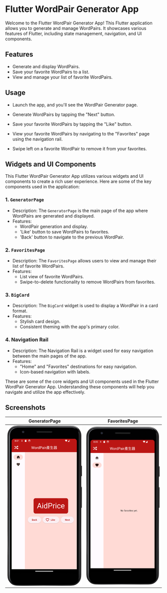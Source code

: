 # Flutter WordPair Generator App

Welcome to the Flutter WordPair Generator App! This Flutter application allows you to generate and manage WordPairs. It showcases various features of Flutter, including state management, navigation, and UI components.

## Features

- Generate and display WordPairs.
- Save your favorite WordPairs to a list.
- View and manage your list of favorite WordPairs.

## Usage

- Launch the app, and you'll see the WordPair Generator page.

- Generate WordPairs by tapping the "Next" button.

- Save your favorite WordPairs by tapping the "Like" button.

- View your favorite WordPairs by navigating to the "Favorites" page using the navigation rail.

- Swipe left on a favorite WordPair to remove it from your favorites.

## Widgets and UI Components

This Flutter WordPair Generator App utilizes various widgets and UI components to create a rich user experience. Here are some of the key components used in the application:

### 1. `GeneratorPage`

- Description: The `GeneratorPage` is the main page of the app where WordPairs are generated and displayed.
- Features:
  - WordPair generation and display.
  - 'Like' button to save WordPairs to favorites.
  - 'Back' button to navigate to the previous WordPair.

### 2. `FavoritesPage`

- Description: The `FavoritesPage` allows users to view and manage their list of favorite WordPairs.
- Features:
  - List view of favorite WordPairs.
  - Swipe-to-delete functionality to remove WordPairs from favorites.

### 3. `BigCard`

- Description: The `BigCard` widget is used to display a WordPair in a card format.
- Features:
  - Stylish card design.
  - Consistent theming with the app's primary color.

### 4. Navigation Rail

- Description: The Navigation Rail is a widget used for easy navigation between the main pages of the app.
- Features:
  - "Home" and "Favorites" destinations for easy navigation.
  - Icon-based navigation with labels.

These are some of the core widgets and UI components used in the Flutter WordPair Generator App. Understanding these components will help you navigate and utilize the app effectively.


## Screenshots

| GeneratorPage | FavoritesPage |
| --- | --- |
| ![GeneratorPage](flutter_firstapp_1005/screenshot/GeneratorPage.png) | ![FavoritesPage](flutter_firstapp_1005/screenshot/FavoritesPage.png) |
